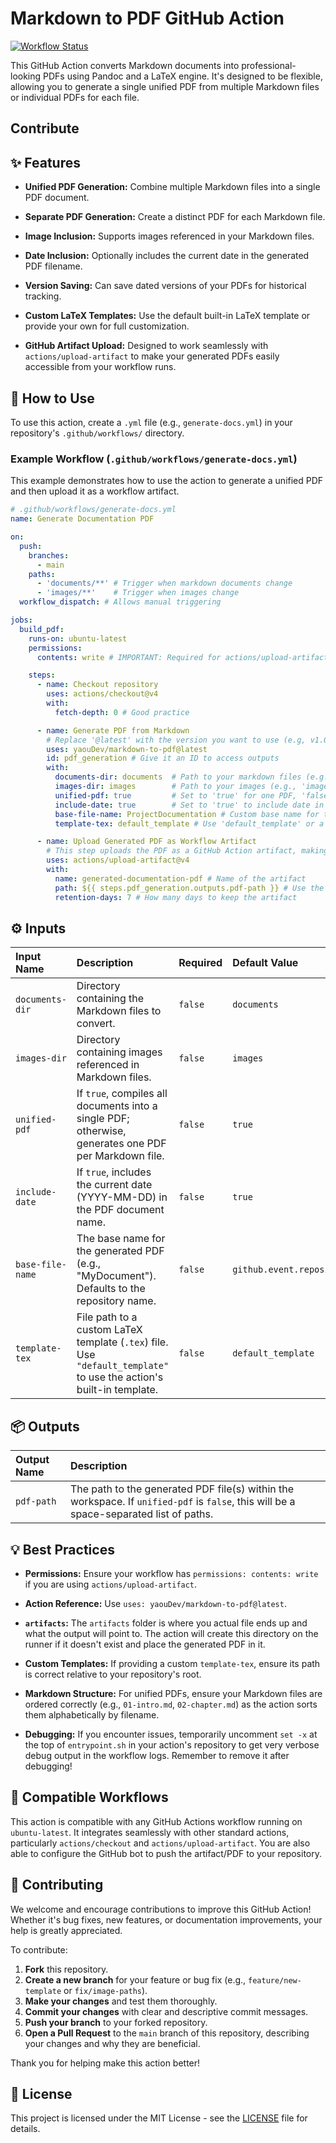 # Markdown to PDF GitHub Action

[![Workflow Status](https://github.com/yaouDev/markdown-to-pdf/actions/workflows/test.yml/badge.svg)](https://github.com/yaouDev/markdown-to-pdf/actions/workflows/test.yml)

This GitHub Action converts Markdown documents into professional-looking PDFs using Pandoc and a LaTeX engine. It's designed to be flexible, allowing you to generate a single unified PDF from multiple Markdown files or individual PDFs for each file.

## Contribute

## ✨ Features

* **Unified PDF Generation:** Combine multiple Markdown files into a single PDF document.

* **Separate PDF Generation:** Create a distinct PDF for each Markdown file.

* **Image Inclusion:** Supports images referenced in your Markdown files.

* **Date Inclusion:** Optionally includes the current date in the generated PDF filename.

* **Version Saving:** Can save dated versions of your PDFs for historical tracking.

* **Custom LaTeX Templates:** Use the default built-in LaTeX template or provide your own for full customization.

* **GitHub Artifact Upload:** Designed to work seamlessly with `actions/upload-artifact` to make your generated PDFs easily accessible from your workflow runs.

## 🚀 How to Use

To use this action, create a `.yml` file (e.g., `generate-docs.yml`) in your repository's `.github/workflows/` directory.

### Example Workflow (`.github/workflows/generate-docs.yml`)

This example demonstrates how to use the action to generate a unified PDF and then upload it as a workflow artifact.

```yaml
# .github/workflows/generate-docs.yml
name: Generate Documentation PDF

on:
  push:
    branches:
      - main
    paths:
      - 'documents/**' # Trigger when markdown documents change
      - 'images/**'    # Trigger when images change
  workflow_dispatch: # Allows manual triggering

jobs:
  build_pdf:
    runs-on: ubuntu-latest
    permissions:
      contents: write # IMPORTANT: Required for actions/upload-artifact

    steps:
      - name: Checkout repository
        uses: actions/checkout@v4
        with:
          fetch-depth: 0 # Good practice

      - name: Generate PDF from Markdown
        # Replace '@latest' with the version you want to use (e.g, v1.0.0, main, etc.)
        uses: yaouDev/markdown-to-pdf@latest
        id: pdf_generation # Give it an ID to access outputs
        with:
          documents-dir: documents  # Path to your markdown files (e.g., 'documents/')
          images-dir: images        # Path to your images (e.g., 'images/')
          unified-pdf: true         # Set to 'true' for one PDF, 'false' for one PDF per markdown file
          include-date: true        # Set to 'true' to include date in filename (e.g., 'MyDocument-2025-07-18.pdf')
          base-file-name: ProjectDocumentation # Custom base name for the PDF (e.g., 'ProjectDocumentation.pdf')
          template-tex: default_template # Use 'default_template' or a path to your custom .tex file

      - name: Upload Generated PDF as Workflow Artifact
        # This step uploads the PDF as a GitHub Action artifact, making it downloadable from the workflow run summary
        uses: actions/upload-artifact@v4
        with:
          name: generated-documentation-pdf # Name of the artifact
          path: ${{ steps.pdf_generation.outputs.pdf-path }} # Use the output from your action
          retention-days: 7 # How many days to keep the artifact

```

## ⚙️ Inputs

| Input Name | Description | Required | Default Value |
| :----------------- | :------------------------------------------------------------------------------------------------------- | :------- | :----------------------------------------------- |
| `documents-dir` | Directory containing the Markdown files to convert. | `false` | `documents` |
| `images-dir` | Directory containing images referenced in Markdown files. | `false` | `images` |
| `unified-pdf` | If `true`, compiles all documents into a single PDF; otherwise, generates one PDF per Markdown file. | `false` | `true` |
| `include-date` | If `true`, includes the current date (YYYY-MM-DD) in the PDF document name. | `false` | `true` |
| `base-file-name` | The base name for the generated PDF (e.g., "MyDocument"). Defaults to the repository name. | `false` | `github.event.repository.name` |
| `template-tex` | File path to a custom LaTeX template (`.tex`) file. Use `"default_template"` to use the action's built-in template. | `false` | `default_template` |

## 📦 Outputs

| Output Name | Description |
| :---------- | :----------------------------------------- |
| `pdf-path` | The path to the generated PDF file(s) within the workspace. If `unified-pdf` is `false`, this will be a space-separated list of paths. |

## 💡 Best Practices

* **Permissions:** Ensure your workflow has `permissions: contents: write` if you are using `actions/upload-artifact`.

* **Action Reference:** Use `uses: yaouDev/markdown-to-pdf@latest`. 

* **`artifacts`:** The `artifacts` folder is where you actual file ends up and what the output will point to. The action will create this directory on the runner if it doesn't exist and place the generated PDF in it.

* **Custom Templates:** If providing a custom `template-tex`, ensure its path is correct relative to your repository's root.

* **Markdown Structure:** For unified PDFs, ensure your Markdown files are ordered correctly (e.g., `01-intro.md`, `02-chapter.md`) as the action sorts them alphabetically by filename.

* **Debugging:** If you encounter issues, temporarily uncomment `set -x` at the top of `entrypoint.sh` in your action's repository to get very verbose debug output in the workflow logs. Remember to remove it after debugging!

## 🤝 Compatible Workflows

This action is compatible with any GitHub Actions workflow running on `ubuntu-latest`. It integrates seamlessly with other standard actions, particularly `actions/checkout` and `actions/upload-artifact`. You are also able to configure the GitHub bot to push the artifact/PDF to your repository.

## 🤝 Contributing

We welcome and encourage contributions to improve this GitHub Action! Whether it's bug fixes, new features, or documentation improvements, your help is greatly appreciated.

To contribute:

1.  **Fork** this repository.
2.  **Create a new branch** for your feature or bug fix (e.g., `feature/new-template` or `fix/image-paths`).
3.  **Make your changes** and test them thoroughly.
4.  **Commit your changes** with clear and descriptive commit messages.
5.  **Push your branch** to your forked repository.
6.  **Open a Pull Request** to the `main` branch of this repository, describing your changes and why they are beneficial.

Thank you for helping make this action better!

## 📄 License

This project is licensed under the MIT License - see the [LICENSE](https://www.google.com/search?q=LICENSE) file for details.
